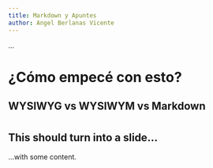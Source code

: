 ```yaml
---
title: Markdown y Apuntes
author: Angel Berlanas Vicente
---
```

...

# ¿Cómo empecé con esto?

## WYSIWYG vs WYSIWYM vs Markdown


# 

## This should turn into a slide...

...with some content.

